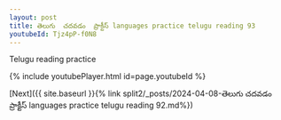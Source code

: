 ```yaml
---
layout: post
title: తెలుగు  చదవడం  ప్రాక్టీస్ languages practice telugu reading 93
youtubeId: Tjz4pP-f0N8
---
```

 
 
Telugu reading practice
 
 
 
 
 


{% include youtubePlayer.html id=page.youtubeId %}
 
[Next]({{ site.baseurl }}{% link  split2/_posts/2024-04-08-తెలుగు  చదవడం  ప్రాక్టీస్ languages practice telugu reading 92.md%})
 
